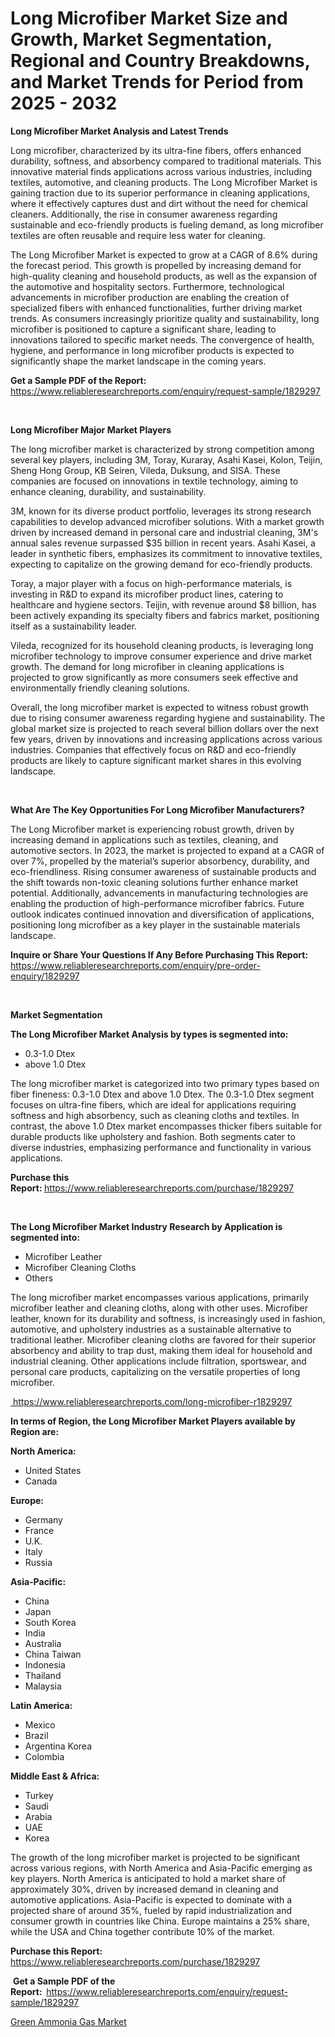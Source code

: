 <p><h1>Long Microfiber Market Size and Growth, Market Segmentation, Regional and Country Breakdowns, and Market Trends for Period from 2025 -  2032</h1></p><p><strong>Long Microfiber Market Analysis and Latest Trends</strong></p>
<p><p>Long microfiber, characterized by its ultra-fine fibers, offers enhanced durability, softness, and absorbency compared to traditional materials. This innovative material finds applications across various industries, including textiles, automotive, and cleaning products. The Long Microfiber Market is gaining traction due to its superior performance in cleaning applications, where it effectively captures dust and dirt without the need for chemical cleaners. Additionally, the rise in consumer awareness regarding sustainable and eco-friendly products is fueling demand, as long microfiber textiles are often reusable and require less water for cleaning.</p><p>The Long Microfiber Market is expected to grow at a CAGR of 8.6% during the forecast period. This growth is propelled by increasing demand for high-quality cleaning and household products, as well as the expansion of the automotive and hospitality sectors. Furthermore, technological advancements in microfiber production are enabling the creation of specialized fibers with enhanced functionalities, further driving market trends. As consumers increasingly prioritize quality and sustainability, long microfiber is positioned to capture a significant share, leading to innovations tailored to specific market needs. The convergence of health, hygiene, and performance in long microfiber products is expected to significantly shape the market landscape in the coming years.</p></p>
<p><strong>Get a Sample PDF of the Report:&nbsp;</strong> <a href="https://www.reliableresearchreports.com/enquiry/request-sample/1829297?utm_campaign=2009&utm_medium=2&utm_source=Github&utm_content=ia&utm_term=03022025&utm_id=long-microfiber">https://www.reliableresearchreports.com/enquiry/request-sample/1829297</a></p>
<p>&nbsp;</p>
<p><strong>Long Microfiber Major Market Players</strong></p>
<p><p>The long microfiber market is characterized by strong competition among several key players, including 3M, Toray, Kuraray, Asahi Kasei, Kolon, Teijin, Sheng Hong Group, KB Seiren, Vileda, Duksung, and SISA. These companies are focused on innovations in textile technology, aiming to enhance cleaning, durability, and sustainability.</p><p>3M, known for its diverse product portfolio, leverages its strong research capabilities to develop advanced microfiber solutions. With a market growth driven by increased demand in personal care and industrial cleaning, 3M's annual sales revenue surpassed $35 billion in recent years. Asahi Kasei, a leader in synthetic fibers, emphasizes its commitment to innovative textiles, expecting to capitalize on the growing demand for eco-friendly products.</p><p>Toray, a major player with a focus on high-performance materials, is investing in R&D to expand its microfiber product lines, catering to healthcare and hygiene sectors. Teijin, with revenue around $8 billion, has been actively expanding its specialty fibers and fabrics market, positioning itself as a sustainability leader. </p><p>Vileda, recognized for its household cleaning products, is leveraging long microfiber technology to improve consumer experience and drive market growth. The demand for long microfiber in cleaning applications is projected to grow significantly as more consumers seek effective and environmentally friendly cleaning solutions.</p><p>Overall, the long microfiber market is expected to witness robust growth due to rising consumer awareness regarding hygiene and sustainability. The global market size is projected to reach several billion dollars over the next few years, driven by innovations and increasing applications across various industries. Companies that effectively focus on R&D and eco-friendly products are likely to capture significant market shares in this evolving landscape.</p></p>
<p>&nbsp;</p>
<p><strong>What Are The Key Opportunities For Long Microfiber Manufacturers?</strong></p>
<p><p>The Long Microfiber market is experiencing robust growth, driven by increasing demand in applications such as textiles, cleaning, and automotive sectors. In 2023, the market is projected to expand at a CAGR of over 7%, propelled by the material’s superior absorbency, durability, and eco-friendliness. Rising consumer awareness of sustainable products and the shift towards non-toxic cleaning solutions further enhance market potential. Additionally, advancements in manufacturing technologies are enabling the production of high-performance microfiber fabrics. Future outlook indicates continued innovation and diversification of applications, positioning long microfiber as a key player in the sustainable materials landscape.</p></p>
<p><strong>Inquire or Share Your Questions If Any Before Purchasing This Report:</strong> <a href="https://www.reliableresearchreports.com/enquiry/pre-order-enquiry/1829297?utm_campaign=2009&utm_medium=2&utm_source=Github&utm_content=ia&utm_term=03022025&utm_id=long-microfiber">https://www.reliableresearchreports.com/enquiry/pre-order-enquiry/1829297</a></p>
<p>&nbsp;</p>
<p><strong>Market Segmentation</strong></p>
<p><strong>The Long Microfiber Market Analysis by types is segmented into:</strong></p>
<p><ul><li>0.3-1.0 Dtex</li><li>above 1.0 Dtex</li></ul></p>
<p><p>The long microfiber market is categorized into two primary types based on fiber fineness: 0.3-1.0 Dtex and above 1.0 Dtex. The 0.3-1.0 Dtex segment focuses on ultra-fine fibers, which are ideal for applications requiring softness and high absorbency, such as cleaning cloths and textiles. In contrast, the above 1.0 Dtex market encompasses thicker fibers suitable for durable products like upholstery and fashion. Both segments cater to diverse industries, emphasizing performance and functionality in various applications.</p></p>
<p><strong>Purchase this Report:&nbsp;</strong><a href="https://www.reliableresearchreports.com/purchase/1829297?utm_campaign=2009&utm_medium=2&utm_source=Github&utm_content=ia&utm_term=03022025&utm_id=long-microfiber">https://www.reliableresearchreports.com/purchase/1829297</a></p>
<p>&nbsp;</p>
<p><strong>The Long Microfiber Market Industry Research by Application is segmented into:</strong></p>
<p><ul><li>Microfiber Leather</li><li>Microfiber Cleaning Cloths</li><li>Others</li></ul></p>
<p><p>The long microfiber market encompasses various applications, primarily microfiber leather and cleaning cloths, along with other uses. Microfiber leather, known for its durability and softness, is increasingly used in fashion, automotive, and upholstery industries as a sustainable alternative to traditional leather. Microfiber cleaning cloths are favored for their superior absorbency and ability to trap dust, making them ideal for household and industrial cleaning. Other applications include filtration, sportswear, and personal care products, capitalizing on the versatile properties of long microfiber.</p></p>
<p><a href="https://www.reliableresearchreports.com/long-microfiber-r1829297?utm_campaign=2009&utm_medium=2&utm_source=Github&utm_content=ia&utm_term=03022025&utm_id=long-microfiber">&nbsp;https://www.reliableresearchreports.com/long-microfiber-r1829297</a></p>
<p><strong>In terms of Region, the Long Microfiber Market Players available by Region are:</strong></p>
<p>
    <p> <strong> North America: </strong>
        <ul>
            <li>United States</li>
            <li>Canada</li>
        </ul>
        </p> 
    <p> <strong> Europe: </strong>
        <ul>
            <li>Germany</li>
            <li>France</li>
            <li>U.K.</li>
            <li>Italy</li>
            <li>Russia</li>
        </ul>
        </p> 
    <p> <strong> Asia-Pacific: </strong>
        <ul>
            <li>China</li>
            <li>Japan</li>
            <li>South Korea</li>
            <li>India</li>
            <li>Australia</li>
            <li>China Taiwan</li>
            <li>Indonesia</li>
            <li>Thailand</li>
            <li>Malaysia</li>
        </ul>
        </p> 
    <p> <strong> Latin America: </strong>
        <ul>
            <li>Mexico</li>
            <li>Brazil</li>
            <li>Argentina Korea</li>
            <li>Colombia</li>
        </ul>
        </p> 
    <p> <strong> Middle East & Africa: </strong>
        <ul>
            <li>Turkey</li>
            <li>Saudi</li>
            <li>Arabia</li>
            <li>UAE</li>
            <li>Korea</li>
        </ul>
    </p>
    </p>
<p><p>The growth of the long microfiber market is projected to be significant across various regions, with North America and Asia-Pacific emerging as key players. North America is anticipated to hold a market share of approximately 30%, driven by increased demand in cleaning and automotive applications. Asia-Pacific is expected to dominate with a projected share of around 35%, fueled by rapid industrialization and consumer growth in countries like China. Europe maintains a 25% share, while the USA and China together contribute 10% of the market.</p></p>
<p><strong>Purchase this Report: </strong><a href="https://www.reliableresearchreports.com/purchase/1829297?utm_campaign=2009&utm_medium=2&utm_source=Github&utm_content=ia&utm_term=03022025&utm_id=long-microfiber">https://www.reliableresearchreports.com/purchase/1829297</a></p>
<p>&nbsp;<strong>Get a Sample PDF of the Report:&nbsp;&nbsp;</strong><a href="https://www.reliableresearchreports.com/enquiry/request-sample/1829297?utm_campaign=2009&utm_medium=2&utm_source=Github&utm_content=ia&utm_term=03022025&utm_id=long-microfiber">https://www.reliableresearchreports.com/enquiry/request-sample/1829297</a></p>
<p><strong></strong></p>
<p><p><a href="https://github.com/hgf64gh/Market-Research-Report-List-1/blob/main/green-ammonia-gas-market.md?utm_campaign=2009&utm_medium=2&utm_source=Github&utm_content=ia&utm_term=03022025&utm_id=long-microfiber">Green Ammonia Gas Market</a></p></p>